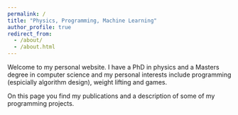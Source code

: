 ```yaml
---
permalink: /
title: "Physics, Programming, Machine Learning"
author_profile: true
redirect_from: 
  - /about/
  - /about.html
---
```


Welcome to my personal website. 
I have a PhD in physics and a Masters degree in computer science and my personal interests include programming (espicially algorithm design), weight lifting and games.

On this page you find my publications and a description of some of my programming projects.